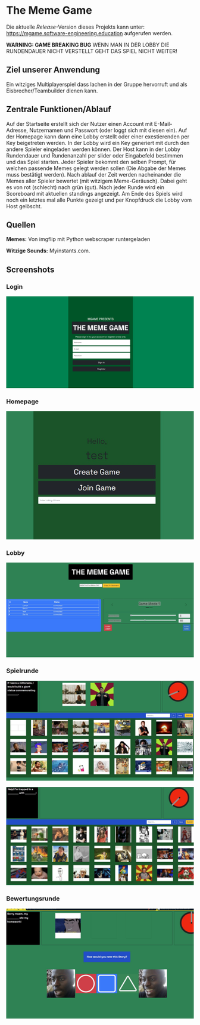 # The Meme Game

Die aktuelle _Release_-Version dieses Projekts kann unter: https://mgame.software-engineering.education aufgerufen werden.

**WARNING: GAME BREAKING BUG**
WENN MAN IN DER LOBBY DIE RUNDENDAUER NICHT VERSTELLT GEHT DAS SPIEL NICHT WEITER! 

## Ziel unserer Anwendung

Ein witziges Multiplayerspiel dass lachen in der Gruppe hervorruft und als Eisbrecher/Teambuilder dienen kann.

## Zentrale Funktionen/Ablauf

Auf der Startseite erstellt sich der Nutzer einen Account mit E-Mail-Adresse, Nutzernamen und Passwort (oder loggt sich mit diesen ein). Auf der Homepage kann dann eine Lobby erstellt oder einer exestierenden per Key beigetreten werden. In der Lobby wird ein Key generiert mit durch den andere Spieler eingeladen werden können. Der Host kann in der Lobby Rundendauer und Rundenanzahl per slider oder Eingabefeld bestimmen und das Spiel starten. Jeder Spieler bekommt den selben Prompt, für welchen passende Memes gelegt werden sollen (Die Abgabe der Memes muss bestätigt werden). Nach ablauf der Zeit werden nacheinander die Memes aller Spieler bewertet (mit witzigem Meme-Geräusch). Dabei geht es von rot (schlecht) nach grün (gut). Nach jeder Runde wird ein Scoreboard mit aktuellen standings angezeigt. Am Ende des Spiels wird noch ein letztes mal alle Punkte gezeigt und per Knopfdruck die Lobby vom Host gelöscht.

## Quellen

**Memes:** Von imgflip mit Python webscraper runtergeladen

**Witzige Sounds:** Myinstants.com.

## Screenshots

### Login

![Screenshot der Login-Seite](docs/login_page.png)

### Homepage

![Screenshot des Hauptmenüs](docs/Mgame%20Lobby%20.jpg)

### Lobby

![Screenshot der Spielerlobby](docs/Mgame%20Game%20Lobby.jpg?raw=true)

### Spielrunde

![Screenshot einer Spielrunde](docs/Mgame%20Mgame%20mit%20eingesetzten%20Memes.jpg)

![Screenshot einer Spielrunde](docs/Mgame%20Spiel.jpg)

### Bewertungsrunde

![Screenshot der Bewertungsrunde](docs/Mgame%20Rating.jpg)